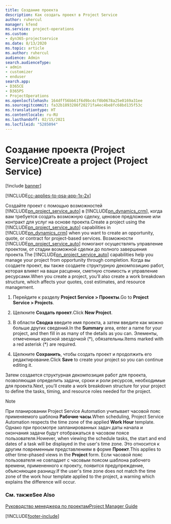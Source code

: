 ```yaml
---
title: Создание проекта
description: Как создать проект в Project Service
author: ruhercul
manager: kfend
ms.service: project-operations
ms.custom:
- dyn365-projectservice
ms.date: 8/13/2020
ms.topic: article
ms.author: ruhercul
audience: Admin
search.audienceType:
- admin
- customizer
- enduser
search.app:
- D365CE
- D365PS
- ProjectOperations
ms.openlocfilehash: 164dff56bb61f6d9bc4cf0b0678a25e0169a31ee
ms.sourcegitcommit: fa32b1893286f20271fa4ec4be8fc68bd135f53c
ms.translationtype: HT
ms.contentlocale: ru-RU
ms.lasthandoff: 02/15/2021
ms.locfileid: "5285094"
---
```

# <a name="create-a-project-project-service"></a><span data-ttu-id="e2c5a-103">Создание проекта (Project Service)</span><span class="sxs-lookup"><span data-stu-id="e2c5a-103">Create a project (Project Service)</span></span>

[!include [banner](../includes/psa-now-project-operations.md)]

[!INCLUDE[cc-applies-to-psa-app-1x-2x](../includes/cc-applies-to-psa-app-1x-2x.md)]

<span data-ttu-id="e2c5a-104">Создайте проект с помощью возможностей [!INCLUDE[pn_project_service_auto](../includes/pn-project-service-auto.md)] в [!INCLUDE[pn_dynamics_crm](../includes/pn-dynamics-crm.md)], когда вам требуется создать возможную сделку, ценовое предложение или контракт для услуг на основе проекта.</span><span class="sxs-lookup"><span data-stu-id="e2c5a-104">Create a project using the [!INCLUDE[pn_project_service_auto](../includes/pn-project-service-auto.md)] capabilities in [!INCLUDE[pn_dynamics_crm](../includes/pn-dynamics-crm.md)] when you want to create an opportunity, quote, or contract for project-based services.</span></span> <span data-ttu-id="e2c5a-105">Возможности [!INCLUDE[pn_project_service_auto](../includes/pn-project-service-auto.md)] помогают осуществлять управление проектом, от стадии возможной сделки до полного завершения проекта.</span><span class="sxs-lookup"><span data-stu-id="e2c5a-105">The [!INCLUDE[pn_project_service_auto](../includes/pn-project-service-auto.md)] capabilities help you manage your project from opportunity through completion.</span></span> <span data-ttu-id="e2c5a-106">Когда вы создаете проект, вы также создаете структурную декомпозицию работ, которая влияет на ваши расценки, сметную стоимость и управление ресурсами.</span><span class="sxs-lookup"><span data-stu-id="e2c5a-106">When you create a project, you’ll also create a work breakdown structure, which affects your quotes, cost estimates, and resource management.</span></span>  
  
1.  <span data-ttu-id="e2c5a-107">Перейдите к разделу **Project Service > Проекты**.</span><span class="sxs-lookup"><span data-stu-id="e2c5a-107">Go to **Project Service > Projects**.</span></span>  
  
2.  <span data-ttu-id="e2c5a-108">Щелкните **Создать проект**.</span><span class="sxs-lookup"><span data-stu-id="e2c5a-108">Click **New Project**.</span></span>  
  
3.  <span data-ttu-id="e2c5a-109">В области **Сводка** введите имя проекта, а затем введите как можно больше других сведений.</span><span class="sxs-lookup"><span data-stu-id="e2c5a-109">In the **Summary** area, enter a name for your project, and then fill in as many of the details as you can.</span></span> <span data-ttu-id="e2c5a-110">Элементы, отмеченные красной звездочкой (\*), обязательны.</span><span class="sxs-lookup"><span data-stu-id="e2c5a-110">Items marked with a red asterisk (\*) are required.</span></span>  
  
4.  <span data-ttu-id="e2c5a-111">Щелкните **Сохранить**, чтобы создать проект и продолжить его редактирование.</span><span class="sxs-lookup"><span data-stu-id="e2c5a-111">Click **Save** to create your project so you can continue editing it.</span></span>  
  
<span data-ttu-id="e2c5a-112">Затем создается структурная декомпозиция работ для проекта, позволяющая определить задачи, сроки и роли ресурсов, необходимые для проекта.</span><span class="sxs-lookup"><span data-stu-id="e2c5a-112">Next, you’ll create a work breakdown structure for your project to define the tasks, timing, and resource roles needed for the project.</span></span>  

> [!NOTE]
> <span data-ttu-id="e2c5a-113">При планировании Project Service Automation учитывает часовой пояс применяемого шаблона **Рабочие часы**.</span><span class="sxs-lookup"><span data-stu-id="e2c5a-113">When scheduling, Project Service Automation respects the time zone of the applied **Work Hour** template.</span></span> <span data-ttu-id="e2c5a-114">Однако при просмотре запланированных задач даты начала и окончания задачи будут отображаться в часовом поясе пользователя.</span><span class="sxs-lookup"><span data-stu-id="e2c5a-114">However, when viewing the schedule tasks, the start and end dates of a task will be displayed in the user's time zone.</span></span> <span data-ttu-id="e2c5a-115">Это относится к другим повременным представлениям в форме **Проект**.</span><span class="sxs-lookup"><span data-stu-id="e2c5a-115">This applies to other time-phased views in the **Project** form.</span></span> <span data-ttu-id="e2c5a-116">Если часовой пояс пользователя не совпадает с часовым поясом шаблона рабочего времени, примененного к проекту, появится предупреждение, объясняющее разницу.</span><span class="sxs-lookup"><span data-stu-id="e2c5a-116">If the user's time zone does not match the time zone of the work hour template applied to the project, a warning which explains the difference will occur.</span></span> 
  
### <a name="see-also"></a><span data-ttu-id="e2c5a-117">См. также</span><span class="sxs-lookup"><span data-stu-id="e2c5a-117">See Also</span></span>  
 [<span data-ttu-id="e2c5a-118">Руководство менеджера по проектам</span><span class="sxs-lookup"><span data-stu-id="e2c5a-118">Project Manager Guide</span></span>](../psa/project-manager-guide.md)


[!INCLUDE[footer-include](../includes/footer-banner.md)]